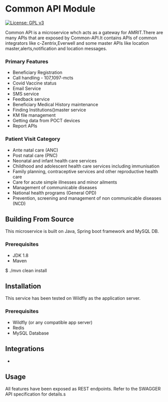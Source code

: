 # Common API Module 
[![License: GPL v3](https://img.shields.io/badge/License-GPLv3-blue.svg)](https://www.gnu.org/licenses/gpl-3.0)  

Common API is a microservice whch acts as a gateway for AMRIT.There are many APIs that are exposed by Common-API.It contains APIs of common integrators like c-Zentrix,Everwell and some master APIs like location master,alerts,notification and location messages.
### Primary Features
* Beneficiary Registration
* Call handling - 107,1097-mcts
* Covid Vaccine status
* Email Service
* SMS service
* Feedback service
* Beneficiary Medical History maintenance 
* Finding Institutions()master service
* KM file management
* Getting data from POCT devices
* Report APIs

### Patient Visit Category
* Ante natal care (ANC)
* Post natal care (PNC)
* Neonatal and infant health care services
* Childhood and adolescent health care services including immunisation
* Family planning, contraceptive services and other reproductive health care
* Care for acute simple illnesses and minor ailments 
* Management of communicable diseases
* National health programs (General OPD)
* Prevention, screening and management of non communicable diseases (NCD)

## Building From Source
This microservice is built on Java, Spring boot framework and MySQL DB.

### Prerequisites 
* JDK 1.8
* Maven 

$ ./mvn clean install

## Installation
This service has been tested on Wildfly as the application server.

### Prerequisites 
* Wildfly (or any compatible app server)
* Redis
* MySQL Database

## Integrations
* 

## Usage
All features have been exposed as REST endpoints. Refer to the SWAGGER API specification for details.s
